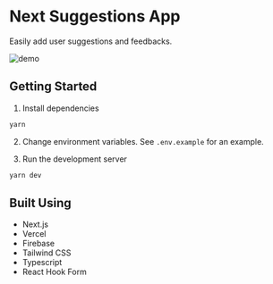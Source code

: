 # Next Suggestions App

Easily add user suggestions and feedbacks.

![demo](https://raw.githubusercontent.com/ryuuto829/next-suggestions-app/master/_assets/next-suggestions-app-demo.gif)

## Getting Started

1. Install dependencies

```bash
yarn
```

2. Change environment variables. See `.env.example` for an example.

3. Run the development server

```bash
yarn dev
```

## Built Using

- Next.js
- Vercel
- Firebase
- Tailwind CSS
- Typescript
- React Hook Form
